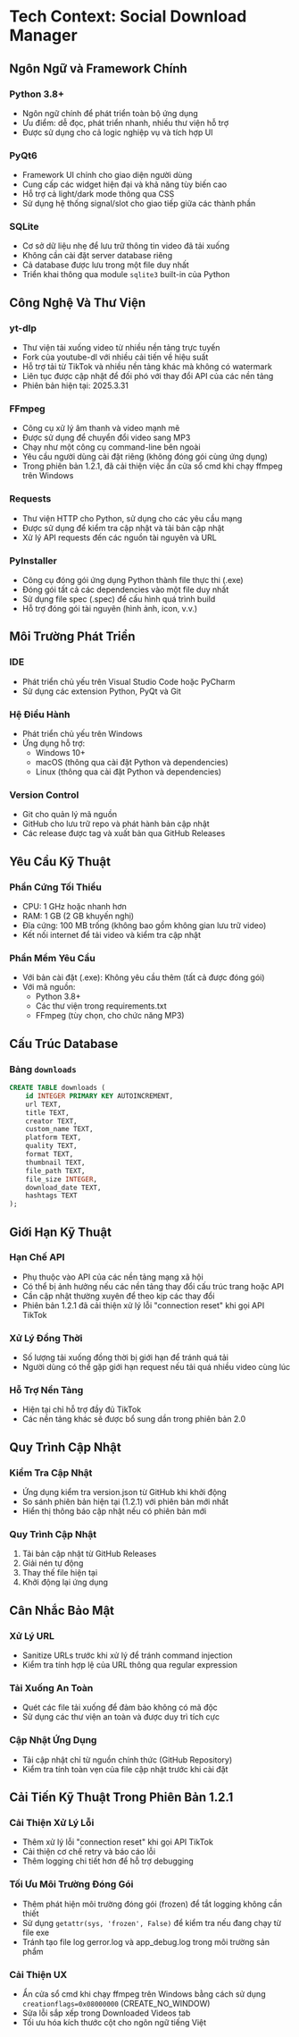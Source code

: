 # Tech Context: Social Download Manager

## Ngôn Ngữ và Framework Chính

### Python 3.8+
- Ngôn ngữ chính để phát triển toàn bộ ứng dụng
- Ưu điểm: dễ đọc, phát triển nhanh, nhiều thư viện hỗ trợ
- Được sử dụng cho cả logic nghiệp vụ và tích hợp UI

### PyQt6
- Framework UI chính cho giao diện người dùng
- Cung cấp các widget hiện đại và khả năng tùy biến cao
- Hỗ trợ cả light/dark mode thông qua CSS
- Sử dụng hệ thống signal/slot cho giao tiếp giữa các thành phần

### SQLite
- Cơ sở dữ liệu nhẹ để lưu trữ thông tin video đã tải xuống
- Không cần cài đặt server database riêng
- Cả database được lưu trong một file duy nhất
- Triển khai thông qua module `sqlite3` built-in của Python

## Công Nghệ Và Thư Viện

### yt-dlp
- Thư viện tải xuống video từ nhiều nền tảng trực tuyến
- Fork của youtube-dl với nhiều cải tiến về hiệu suất
- Hỗ trợ tải từ TikTok và nhiều nền tảng khác mà không có watermark
- Liên tục được cập nhật để đối phó với thay đổi API của các nền tảng
- Phiên bản hiện tại: 2025.3.31

### FFmpeg
- Công cụ xử lý âm thanh và video mạnh mẽ
- Được sử dụng để chuyển đổi video sang MP3
- Chạy như một công cụ command-line bên ngoài
- Yêu cầu người dùng cài đặt riêng (không đóng gói cùng ứng dụng)
- Trong phiên bản 1.2.1, đã cải thiện việc ẩn cửa sổ cmd khi chạy ffmpeg trên Windows

### Requests
- Thư viện HTTP cho Python, sử dụng cho các yêu cầu mạng
- Được sử dụng để kiểm tra cập nhật và tải bản cập nhật
- Xử lý API requests đến các nguồn tài nguyên và URL

### PyInstaller
- Công cụ đóng gói ứng dụng Python thành file thực thi (.exe)
- Đóng gói tất cả các dependencies vào một file duy nhất
- Sử dụng file spec (.spec) để cấu hình quá trình build
- Hỗ trợ đóng gói tài nguyên (hình ảnh, icon, v.v.)

## Môi Trường Phát Triển

### IDE
- Phát triển chủ yếu trên Visual Studio Code hoặc PyCharm
- Sử dụng các extension Python, PyQt và Git

### Hệ Điều Hành
- Phát triển chủ yếu trên Windows
- Ứng dụng hỗ trợ:
  - Windows 10+
  - macOS (thông qua cài đặt Python và dependencies)
  - Linux (thông qua cài đặt Python và dependencies)

### Version Control
- Git cho quản lý mã nguồn
- GitHub cho lưu trữ repo và phát hành bản cập nhật
- Các release được tag và xuất bản qua GitHub Releases

## Yêu Cầu Kỹ Thuật

### Phần Cứng Tối Thiểu
- CPU: 1 GHz hoặc nhanh hơn
- RAM: 1 GB (2 GB khuyến nghị)
- Đĩa cứng: 100 MB trống (không bao gồm không gian lưu trữ video)
- Kết nối internet để tải video và kiểm tra cập nhật

### Phần Mềm Yêu Cầu
- Với bản cài đặt (.exe): Không yêu cầu thêm (tất cả được đóng gói)
- Với mã nguồn:
  - Python 3.8+
  - Các thư viện trong requirements.txt
  - FFmpeg (tùy chọn, cho chức năng MP3)

## Cấu Trúc Database

### Bảng `downloads`
```sql
CREATE TABLE downloads (
    id INTEGER PRIMARY KEY AUTOINCREMENT,
    url TEXT,
    title TEXT,
    creator TEXT,
    custom_name TEXT,
    platform TEXT,
    quality TEXT,
    format TEXT,
    thumbnail TEXT,
    file_path TEXT,
    file_size INTEGER,
    download_date TEXT,
    hashtags TEXT
);
```

## Giới Hạn Kỹ Thuật

### Hạn Chế API
- Phụ thuộc vào API của các nền tảng mạng xã hội
- Có thể bị ảnh hưởng nếu các nền tảng thay đổi cấu trúc trang hoặc API
- Cần cập nhật thường xuyên để theo kịp các thay đổi
- Phiên bản 1.2.1 đã cải thiện xử lý lỗi "connection reset" khi gọi API TikTok

### Xử Lý Đồng Thời
- Số lượng tải xuống đồng thời bị giới hạn để tránh quá tải
- Người dùng có thể gặp giới hạn request nếu tải quá nhiều video cùng lúc

### Hỗ Trợ Nền Tảng
- Hiện tại chỉ hỗ trợ đầy đủ TikTok
- Các nền tảng khác sẽ được bổ sung dần trong phiên bản 2.0

## Quy Trình Cập Nhật

### Kiểm Tra Cập Nhật
- Ứng dụng kiểm tra version.json từ GitHub khi khởi động
- So sánh phiên bản hiện tại (1.2.1) với phiên bản mới nhất
- Hiển thị thông báo cập nhật nếu có phiên bản mới

### Quy Trình Cập Nhật
1. Tải bản cập nhật từ GitHub Releases
2. Giải nén tự động
3. Thay thế file hiện tại
4. Khởi động lại ứng dụng

## Cân Nhắc Bảo Mật

### Xử Lý URL
- Sanitize URLs trước khi xử lý để tránh command injection
- Kiểm tra tính hợp lệ của URL thông qua regular expression

### Tải Xuống An Toàn
- Quét các file tải xuống để đảm bảo không có mã độc
- Sử dụng các thư viện an toàn và được duy trì tích cực

### Cập Nhật Ứng Dụng
- Tải cập nhật chỉ từ nguồn chính thức (GitHub Repository)
- Kiểm tra tính toàn vẹn của file cập nhật trước khi cài đặt

## Cải Tiến Kỹ Thuật Trong Phiên Bản 1.2.1

### Cải Thiện Xử Lý Lỗi
- Thêm xử lý lỗi "connection reset" khi gọi API TikTok
- Cải thiện cơ chế retry và báo cáo lỗi
- Thêm logging chi tiết hơn để hỗ trợ debugging

### Tối Ưu Môi Trường Đóng Gói
- Thêm phát hiện môi trường đóng gói (frozen) để tắt logging không cần thiết
- Sử dụng `getattr(sys, 'frozen', False)` để kiểm tra nếu đang chạy từ file exe
- Tránh tạo file log gerror.log và app_debug.log trong môi trường sản phẩm

### Cải Thiện UX
- Ẩn cửa sổ cmd khi chạy ffmpeg trên Windows bằng cách sử dụng `creationflags=0x08000000` (CREATE_NO_WINDOW)
- Sửa lỗi sắp xếp trong Downloaded Videos tab
- Tối ưu hóa kích thước cột cho ngôn ngữ tiếng Việt 